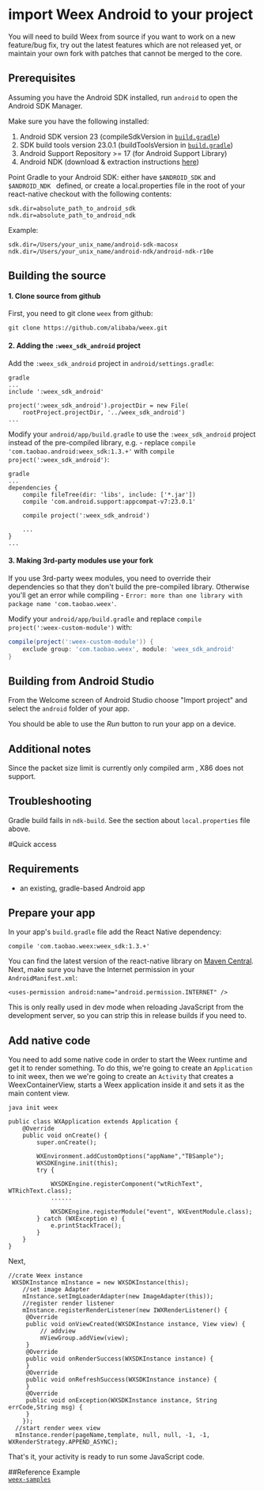 # import Weex Android to your project

You will need to build Weex from source if you want to work on a new feature/bug fix, try out the latest features which are not released yet, or maintain your own fork with patches that cannot be merged to the core.

## Prerequisites

Assuming you have the Android SDK installed, run `android` to open the Android SDK Manager.

Make sure you have the following installed:

1. Android SDK version 23 (compileSdkVersion in [`build.gradle`](https://github.com/alibaba/weex/blob/master/android/sdk/build.gradle))
2. SDK build tools version 23.0.1 (buildToolsVersion in [`build.gradle`](https://github.com/alibaba/weex/blob/master/android/sdk/build.gradle))
3. Android Support Repository >= 17 (for Android Support Library)
4. Android NDK (download & extraction instructions [here](http://developer.android.com/ndk/downloads/index.html))

Point Gradle to your Android SDK: either have `$ANDROID_SDK` and `$ANDROID_NDK ` defined, or create a local.properties file in the root of your react-native checkout with the following contents:

```
sdk.dir=absolute_path_to_android_sdk
ndk.dir=absolute_path_to_android_ndk
```

Example:

```
sdk.dir=/Users/your_unix_name/android-sdk-macosx
ndk.dir=/Users/your_unix_name/android-ndk/android-ndk-r10e
```


## Building the source

#### 1. Clone source from github

First, you need to git clone `weex` from github:

```
git clone https://github.com/alibaba/weex.git
```

#### 2. Adding the `:weex_sdk_android` project

Add the `:weex_sdk_android` project in `android/settings.gradle`:

```
gradle
...
include ':weex_sdk_android'

project(':weex_sdk_android').projectDir = new File(
    rootProject.projectDir, '../weex_sdk_android')
...
```

Modify your `android/app/build.gradle` to use the `:weex_sdk_android` project instead of the pre-compiled library, e.g. - replace `compile 'com.taobao.android:weex_sdk:1.3.+'` with `compile project(':weex_sdk_android')`:

```
gradle
...
dependencies {
    compile fileTree(dir: 'libs', include: ['*.jar'])
    compile 'com.android.support:appcompat-v7:23.0.1'

    compile project(':weex_sdk_android')

    ...
}
...
```

#### 3. Making 3rd-party modules use your fork

If you use 3rd-party weex modules, you need to override their dependencies so that they don't build the pre-compiled library. Otherwise you'll get an error while compiling - `Error: more than one library with package name 'com.taobao.weex'`.

Modify your `android/app/build.gradle` and replace `compile project(':weex-custom-module')` with:

```gradle
compile(project(':weex-custom-module')) {
    exclude group: 'com.taobao.weex', module: 'weex_sdk_android'
}
```

## Building from Android Studio

From the Welcome screen of Android Studio choose "Import project" and select the `android` folder of your app.

You should be able to use the _Run_ button to run your app on a device. 
## Additional notes

Since the packet size limit is currently only compiled arm , X86 does not support.


## Troubleshooting

Gradle build fails in `ndk-build`. See the section about `local.properties` file above.

#Quick access
 
## Requirements

* an existing, gradle-based Android app

## Prepare your app

In your app's `build.gradle` file add the React Native dependency:

    compile 'com.taobao.weex:weex_sdk:1.3.+'

You can find the latest version of the react-native library on [Maven Central](). Next, make sure you have the Internet permission in your `AndroidManifest.xml`:

    <uses-permission android:name="android.permission.INTERNET" />

This is only really used in dev mode when reloading JavaScript from the development server, so you can strip this in release builds if you need to.

## Add native code

You need to add some native code in order to start the Weex runtime and get it to render something. To do this, we're going to create an `Application` to init weex, then we we're going to create an `Activity` that creates a WeexContainerView, starts a Weex application inside it and sets it as the main content view.


```
java init weex

public class WXApplication extends Application {
    @Override
    public void onCreate() {
        super.onCreate();

        WXEnvironment.addCustomOptions("appName","TBSample");
        WXSDKEngine.init(this);
        try {

            WXSDKEngine.registerComponent("wtRichText", WTRichText.class);
            ......
            
            WXSDKEngine.registerModule("event", WXEventModule.class);
        } catch (WXException e) {
            e.printStackTrace();
        }
    }
}
```

Next, 

```
//crate Weex instance
 WXSDKInstance mInstance = new WXSDKInstance(this);
    //set image Adapter
    mInstance.setImgLoaderAdapter(new ImageAdapter(this));
    //register render listener
    mInstance.registerRenderListener(new IWXRenderListener() {
     @Override
     public void onViewCreated(WXSDKInstance instance, View view) {
         // addview
         mViewGroup.addView(view);
     } 
     @Override
     public void onRenderSuccess(WXSDKInstance instance) {
     }
     @Override
     public void onRefreshSuccess(WXSDKInstance instance) {
     }
     @Override
     public void onException(WXSDKInstance instance, String errCode,String msg) {
     }
    }); 
  //start render weex view   
  mInstance.render(pageName,template, null, null, -1, -1, WXRenderStrategy.APPEND_ASYNC);
```

That's it, your activity is ready to run some JavaScript code.

##Reference Example   
[`weex-samples`](https://github.com/alibaba/weex/tree/master/examples)